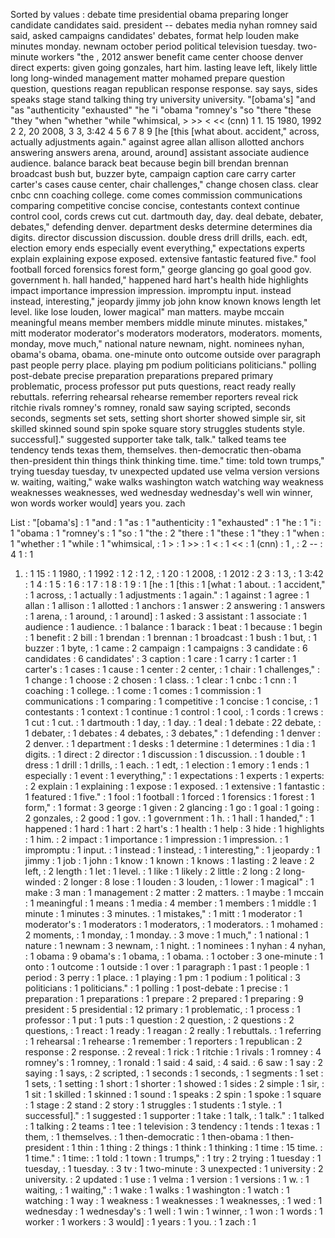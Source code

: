 Sorted by values :
debate time presidential obama preparing longer candidate candidates said. president -- debates media nyhan romney said said, asked campaigns candidates' debates, format help louden make minutes monday. newnam october period political television tuesday. two-minute workers "the , 2012 answer benefit came center choose denver direct experts: given going gonzales, hart him. lasting leave left, likely little long long-winded management matter mohamed prepare question question, questions reagan republican response response. say says, sides speaks stage stand talking thing try university university. "[obama's] "and "as "authenticity "exhausted" "he "i "obama "romney's "so "there "these "they "when "whether "while "whimsical, &gt; &gt;&gt; &lt; &lt;&lt; (cnn) 1 1. 15 1980, 1992 2 2, 20 2008, 3 3, 3:42 4 5 6 7 8 9 [he [this [what about. accident," across, actually adjustments again." against agree allan allison allotted anchors answering answers arena, around, around] assistant associate audience audience. balance barack beat because begin bill brendan brennan broadcast bush but, buzzer byte, campaign caption care carry carter carter's cases cause center, chair challenges," change chosen class. clear cnbc cnn coaching college. come comes commission communications comparing competitive concise concise, contestants context continue control cool, cords crews cut cut. dartmouth day, day. deal debate, debater, debates," defending denver. department desks determine determines dia digits. director discussion discussion. double dress drill drills, each. edt, election emory ends especially event everything," expectations experts explain explaining expose exposed. extensive fantastic featured five." fool football forced forensics forest form," george glancing go goal good gov. government h. hall handed," happened hard hart's health hide highlights impact importance impression impression. impromptu input. instead instead, interesting," jeopardy jimmy job john know known knows length let level. like lose louden, lower magical" man matters. maybe mccain meaningful means member members middle minute minutes. mistakes," mitt moderator moderator's moderators moderators, moderators. moments, monday, move much," national nature newnam, night. nominees nyhan, obama's obama, obama. one-minute onto outcome outside over paragraph past people perry place. playing pm podium politicians politicians." polling post-debate precise preparation preparations prepared primary problematic, process professor put puts questions, react ready really rebuttals. referring rehearsal rehearse remember reporters reveal rick ritchie rivals romney's romney, ronald saw saying scripted, seconds seconds, segments set sets, setting short shorter showed simple sir, sit skilled skinned sound spin spoke square story struggles students style. successful]." suggested supporter take talk, talk." talked teams tee tendency tends texas them, themselves. then-democratic then-obama then-president thin things think thinking time. time." time: told town trumps," trying tuesday tuesday, tv unexpected updated use velma version versions w. waiting, waiting," wake walks washington watch watching way weakness weaknesses weaknesses, wed wednesday wednesday's well win winner, won words worker would] years you. zach 

List :
"[obama's] : 1
"and : 1
"as : 1
"authenticity : 1
"exhausted" : 1
"he : 1
"i : 1
"obama : 1
"romney's : 1
"so : 1
"the : 2
"there : 1
"these : 1
"they : 1
"when : 1
"whether : 1
"while : 1
"whimsical, : 1
&gt; : 1
&gt;&gt; : 1
&lt; : 1
&lt;&lt; : 1
(cnn) : 1
, : 2
-- : 4
1 : 1
1. : 1
15 : 1
1980, : 1
1992 : 1
2 : 1
2, : 1
20 : 1
2008, : 1
2012 : 2
3 : 1
3, : 1
3:42 : 1
4 : 1
5 : 1
6 : 1
7 : 1
8 : 1
9 : 1
[he : 1
[this : 1
[what : 1
about. : 1
accident," : 1
across, : 1
actually : 1
adjustments : 1
again." : 1
against : 1
agree : 1
allan : 1
allison : 1
allotted : 1
anchors : 1
answer : 2
answering : 1
answers : 1
arena, : 1
around, : 1
around] : 1
asked : 3
assistant : 1
associate : 1
audience : 1
audience. : 1
balance : 1
barack : 1
beat : 1
because : 1
begin : 1
benefit : 2
bill : 1
brendan : 1
brennan : 1
broadcast : 1
bush : 1
but, : 1
buzzer : 1
byte, : 1
came : 2
campaign : 1
campaigns : 3
candidate : 6
candidates : 6
candidates' : 3
caption : 1
care : 1
carry : 1
carter : 1
carter's : 1
cases : 1
cause : 1
center : 2
center, : 1
chair : 1
challenges," : 1
change : 1
choose : 2
chosen : 1
class. : 1
clear : 1
cnbc : 1
cnn : 1
coaching : 1
college. : 1
come : 1
comes : 1
commission : 1
communications : 1
comparing : 1
competitive : 1
concise : 1
concise, : 1
contestants : 1
context : 1
continue : 1
control : 1
cool, : 1
cords : 1
crews : 1
cut : 1
cut. : 1
dartmouth : 1
day, : 1
day. : 1
deal : 1
debate : 22
debate, : 1
debater, : 1
debates : 4
debates, : 3
debates," : 1
defending : 1
denver : 2
denver. : 1
department : 1
desks : 1
determine : 1
determines : 1
dia : 1
digits. : 1
direct : 2
director : 1
discussion : 1
discussion. : 1
double : 1
dress : 1
drill : 1
drills, : 1
each. : 1
edt, : 1
election : 1
emory : 1
ends : 1
especially : 1
event : 1
everything," : 1
expectations : 1
experts : 1
experts: : 2
explain : 1
explaining : 1
expose : 1
exposed. : 1
extensive : 1
fantastic : 1
featured : 1
five." : 1
fool : 1
football : 1
forced : 1
forensics : 1
forest : 1
form," : 1
format : 3
george : 1
given : 2
glancing : 1
go : 1
goal : 1
going : 2
gonzales, : 2
good : 1
gov. : 1
government : 1
h. : 1
hall : 1
handed," : 1
happened : 1
hard : 1
hart : 2
hart's : 1
health : 1
help : 3
hide : 1
highlights : 1
him. : 2
impact : 1
importance : 1
impression : 1
impression. : 1
impromptu : 1
input. : 1
instead : 1
instead, : 1
interesting," : 1
jeopardy : 1
jimmy : 1
job : 1
john : 1
know : 1
known : 1
knows : 1
lasting : 2
leave : 2
left, : 2
length : 1
let : 1
level. : 1
like : 1
likely : 2
little : 2
long : 2
long-winded : 2
longer : 8
lose : 1
louden : 3
louden, : 1
lower : 1
magical" : 1
make : 3
man : 1
management : 2
matter : 2
matters. : 1
maybe : 1
mccain : 1
meaningful : 1
means : 1
media : 4
member : 1
members : 1
middle : 1
minute : 1
minutes : 3
minutes. : 1
mistakes," : 1
mitt : 1
moderator : 1
moderator's : 1
moderators : 1
moderators, : 1
moderators. : 1
mohamed : 2
moments, : 1
monday, : 1
monday. : 3
move : 1
much," : 1
national : 1
nature : 1
newnam : 3
newnam, : 1
night. : 1
nominees : 1
nyhan : 4
nyhan, : 1
obama : 9
obama's : 1
obama, : 1
obama. : 1
october : 3
one-minute : 1
onto : 1
outcome : 1
outside : 1
over : 1
paragraph : 1
past : 1
people : 1
period : 3
perry : 1
place. : 1
playing : 1
pm : 1
podium : 1
political : 3
politicians : 1
politicians." : 1
polling : 1
post-debate : 1
precise : 1
preparation : 1
preparations : 1
prepare : 2
prepared : 1
preparing : 9
president : 5
presidential : 12
primary : 1
problematic, : 1
process : 1
professor : 1
put : 1
puts : 1
question : 2
question, : 2
questions : 2
questions, : 1
react : 1
ready : 1
reagan : 2
really : 1
rebuttals. : 1
referring : 1
rehearsal : 1
rehearse : 1
remember : 1
reporters : 1
republican : 2
response : 2
response. : 2
reveal : 1
rick : 1
ritchie : 1
rivals : 1
romney : 4
romney's : 1
romney, : 1
ronald : 1
said : 4
said, : 4
said. : 6
saw : 1
say : 2
saying : 1
says, : 2
scripted, : 1
seconds : 1
seconds, : 1
segments : 1
set : 1
sets, : 1
setting : 1
short : 1
shorter : 1
showed : 1
sides : 2
simple : 1
sir, : 1
sit : 1
skilled : 1
skinned : 1
sound : 1
speaks : 2
spin : 1
spoke : 1
square : 1
stage : 2
stand : 2
story : 1
struggles : 1
students : 1
style. : 1
successful]." : 1
suggested : 1
supporter : 1
take : 1
talk, : 1
talk." : 1
talked : 1
talking : 2
teams : 1
tee : 1
television : 3
tendency : 1
tends : 1
texas : 1
them, : 1
themselves. : 1
then-democratic : 1
then-obama : 1
then-president : 1
thin : 1
thing : 2
things : 1
think : 1
thinking : 1
time : 15
time. : 1
time." : 1
time: : 1
told : 1
town : 1
trumps," : 1
try : 2
trying : 1
tuesday : 1
tuesday, : 1
tuesday. : 3
tv : 1
two-minute : 3
unexpected : 1
university : 2
university. : 2
updated : 1
use : 1
velma : 1
version : 1
versions : 1
w. : 1
waiting, : 1
waiting," : 1
wake : 1
walks : 1
washington : 1
watch : 1
watching : 1
way : 1
weakness : 1
weaknesses : 1
weaknesses, : 1
wed : 1
wednesday : 1
wednesday's : 1
well : 1
win : 1
winner, : 1
won : 1
words : 1
worker : 1
workers : 3
would] : 1
years : 1
you. : 1
zach : 1
